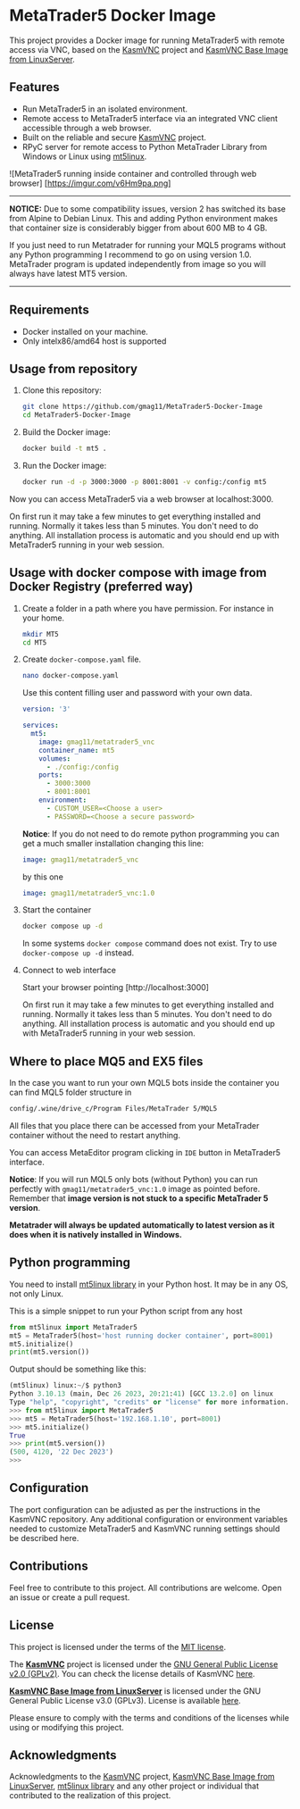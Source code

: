 # MetaTrader5 Docker Image

This project provides a Docker image for running MetaTrader5 with remote access via VNC, based on the
[KasmVNC][kasmvnc-url] project and [KasmVNC Base Image from LinuxServer][kasmvnc-base-url].

## Features

- Run MetaTrader5 in an isolated environment.
- Remote access to MetaTrader5 interface via an integrated VNC client accessible through a web browser.
- Built on the reliable and secure [KasmVNC][kasmvnc-url] project.
- RPyC server for remote access to Python MetaTrader Library from Windows or Linux using
  [mt5linux][mt5linux-url].

![MetaTrader5 running inside container and controlled through web browser]
[https://imgur.com/v6Hm9pa.png]

----------

**NOTICE:**
Due to some compatibility issues, version 2 has switched its base from Alpine to Debian Linux. This and adding
Python environment makes that container size is considerably bigger from about 600 MB to 4 GB.

If you just need to run Metatrader for running your MQL5 programs without any Python programming I recommend to
go on using version 1.0. MetaTrader program is updated independently from image so you will always have latest
MT5 version.

----------

## Requirements

- Docker installed on your machine.
- Only intelx86/amd64 host is supported

## Usage from repository

1. Clone this repository:

    ```bash
    git clone https://github.com/gmag11/MetaTrader5-Docker-Image
    cd MetaTrader5-Docker-Image
    ```

2. Build the Docker image:

    ```bash
    docker build -t mt5 .
    ```

3. Run the Docker image:

    ```bash
    docker run -d -p 3000:3000 -p 8001:8001 -v config:/config mt5
    ```

Now you can access MetaTrader5 via a web browser at localhost:3000.

On first run it may take a few minutes to get everything installed and running. Normally it takes less than 5
minutes. You don't need to do anything. All installation process is automatic and you should end up with
MetaTrader5 running in your web session.

## Usage with docker compose with image from Docker Registry (preferred way)

1. Create a folder in a path where you have permission. For instance in your home.

    ```bash
    mkdir MT5
    cd MT5
    ```

2. Create `docker-compose.yaml` file.

    ```bash
    nano docker-compose.yaml
    ```

    Use this content filling user and password with your own data.

    ```yaml
    version: '3'

    services:
      mt5:
        image: gmag11/metatrader5_vnc
        container_name: mt5
        volumes:
          - ./config:/config
        ports:
          - 3000:3000
          - 8001:8001
        environment:
          - CUSTOM_USER=<Choose a user>
          - PASSWORD=<Choose a secure password>
    ```

    **Notice**: If you do not need to do remote python programming you can get a much smaller installation
    changing this line:

    ```yaml
    image: gmag11/metatrader5_vnc
    ```

    by this one

    ```yaml
    image: gmag11/metatrader5_vnc:1.0
    ```

3. Start the container

    ```bash
    docker compose up -d
    ```

    In some systems `docker compose` command does not exist. Try to use `docker-compose up -d` instead.

4. Connect to web interface

    Start your browser pointing [http://localhost:3000]

    On first run it may take a few minutes to get everything installed and running. Normally it takes less than 5
    minutes. You don't need to do anything. All installation process is automatic and you should end up with
    MetaTrader5 running in your web session.

## Where to place MQ5 and EX5 files

In the case you want to run your own MQL5 bots inside the container you can find MQL5 folder structure in

```bash
config/.wine/drive_c/Program Files/MetaTrader 5/MQL5
```

All files that you place there can be accessed from your MetaTrader container without the need to restart
anything.

You can access MetaEditor program clicking in `IDE` button in MetaTrader5 interface.

**Notice**: If you will run MQL5 only bots (without Python) you can run perfectly with
`gmag11/metatrader5_vnc:1.0` image as pointed before. Remember that **image version is not stuck to a specific
MetaTrader 5 version**.

**Metatrader will always be updated automatically to latest version as it does when it is natively installed in
Windows.**

## Python programming

You need to install [mt5linux library][mt5linux-url] in your Python host. It may be in any OS, not only Linux.

This is a simple snippet to run your Python script from any host

```python
from mt5linux import MetaTrader5
mt5 = MetaTrader5(host='host running docker container', port=8001)
mt5.initialize()
print(mt5.version())
```

Output should be something like this:

```python
(mt5linux) linux:~/$ python3
Python 3.10.13 (main, Dec 26 2023, 20:21:41) [GCC 13.2.0] on linux
Type "help", "copyright", "credits" or "license" for more information.
>>> from mt5linux import MetaTrader5
>>> mt5 = MetaTrader5(host='192.168.1.10', port=8001)
>>> mt5.initialize()
True
>>> print(mt5.version())
(500, 4120, '22 Dec 2023')
>>>
```

## Configuration

The port configuration can be adjusted as per the instructions in the KasmVNC repository. Any additional
configuration or environment variables needed to customize MetaTrader5 and KasmVNC running settings should be
described here.

## Contributions

Feel free to contribute to this project. All contributions are welcome. Open an issue or create a pull request.

## License

This project is licensed under the terms of the [MIT license][mit-license-url].

The [**KasmVNC**][kasmvnc-url] project is licensed under the [GNU General Public License v2.0 (GPLv2)][gplv2-url].
You can check the license details of KasmVNC [here][kasmvnc-license-url].

[**KasmVNC Base Image from LinuxServer**][kasmvnc-base-url] is licensed under the GNU General Public License v3.0
(GPLv3). License is available [here][kasmvnc-base-license-url].

Please ensure to comply with the terms and conditions of the licenses while using or modifying this project.

## Acknowledgments

Acknowledgments to the [KasmVNC][kasmvnc-url] project, [KasmVNC Base Image from LinuxServer][kasmvnc-base-url],
[mt5linux library][mt5linux-url] and any other project or individual that contributed to the realization of this
project.

<!-- Reference-style links -->
[kasmvnc-url]: https://github.com/kasmtech/KasmVNC
[kasmvnc-base-url]: https://github.com/linuxserver/docker-baseimage-kasmvnc
[mt5linux-url]: https://github.com/lucas-campagna/mt5linux
[mit-license-url]: https://opensource.org/license/mit/
[gplv2-url]: https://www.gnu.org/licenses/old-licenses/gpl-2.0.en.html
[kasmvnc-license-url]: https://github.com/kasmtech/KasmVNC/blob/master/LICENSE.TXT
[kasmvnc-base-license-url]: https://github.com/linuxserver/docker-baseimage-kasmvnc/blob/master/LICENSE

<!-- by <marlonsc@gmail.com> -->
